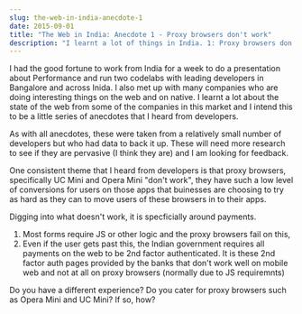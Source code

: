 ```yaml
---
slug: the-web-in-india-anecdote-1
date: 2015-09-01
title: "The Web in India: Anecdote 1 - Proxy browsers don't work"
description: "I learnt a lot of things in India. 1: Proxy browsers don't work"
---
```

 
I had the good fortune to work from India for a week to do a presentation about Performance and run two codelabs
with leading developers in Bangalore and across Inida. I also met up with many companies who are doing interesting
things on the web and on native. I learnt a lot about the state of the web from some of the companies in this market 
and I intend this to be a little series of anecdotes that I heard from developers.  

As with all anecdotes, these were taken from a relatively small number of developers but who had data to back it up. 
These will need more research to see if they are pervasive (I think they are) and I am looking for feedback.

One consistent theme that I heard from developers is that proxy browsers, specifically UC Mini and Opera Mini
"don't work", they have such a low level of conversions for users on those apps that buinesses are choosing to 
try as hard as they can to move users of these browsers in to their apps.

Digging into what doesn't work, it is specficially around payments. 

1. Most forms require JS or other logic and the proxy browsers fail on this,
2. Even if the user gets past this, the Indian government requires all payments on the web 
   to be 2nd factor authenticated. It is these 2nd factor auth pages provided by the banks that don't work
   well on mobile web and not at all on proxy browsers (normally due to JS requiremnts)

Do you have a different experience?  Do you cater for proxy browsers such as Opera Mini and UC Mini?  If so, how?
